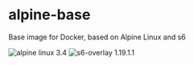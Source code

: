 # alpine-base
Base image for Docker, based on Alpine Linux and s6

![alpine linux 3.4](https://img.shields.io/badge/alpine%20linux-3.4-brightgreen.svg?style=flat-square) ![s6-overlay 1.19.1.1](https://img.shields.io/badge/s6--overlay-1.19.1.1-brightgreen.svg)
